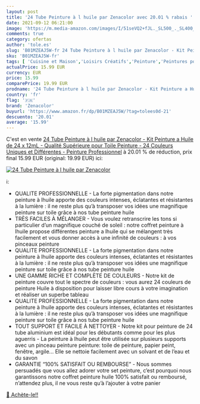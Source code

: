 ```yaml
---
layout: post
title: '24 Tube Peinture à l huile par Zenacolor avec 20.01 % rabais '
date: 2021-09-12 06:21:00
image: 'https://m.media-amazon.com/images/I/51seVQ2+fJL._SL500_._SL400_.jpg'
comments: true
category: ofertas
author: 'tole.es'
slug: 'B01MZEAJ5W-fr 24 Tube Peinture à l huile par Zenacolor - Kit Peinture a...'
sku: 'B01MZEAJ5W-fr'
tags: [ 'Cuisine et Maison','Loisirs Créatifs','Peinture','Peintures pour artiste','zenacolor', ]
actualPrice: 15.99 EUR
currency: EUR
price: 15.99
comparePrice: 19.99 EUR
prodname: '24 Tube Peinture à l huile par Zenacolor - Kit Peinture a Huile de 24 x 12mL - Qualité Supérieure pour Toile Peinture - 24 Couleurs Uniques et Différentes - Peinture Professionnel'
country: 'fr'
flag: '🇫🇷'
brand: 'Zenacolor'
buyurl: 'https://www.amazon.fr/dp/B01MZEAJ5W/?tag=tolees0d-21'
descuento: '20.01'
average: '15.99'
---
```


C'est en vente [24 Tube Peinture à l huile par Zenacolor - Kit Peinture a Huile de 24 x 12mL - Qualité Supérieure pour Toile Peinture - 24 Couleurs Uniques et Différentes - Peinture Professionnel](https://www.amazon.fr/dp/B01MZEAJ5W/?tag=tolees0d-21)  à  20.01 % de réduction, prix final  15.99 EUR (original: 19.99 EUR) ici:

[![24 Tube Peinture à l huile par Zenacolor](https://m.media-amazon.com/images/I/51seVQ2+fJL._SL500_._SL400_.jpg)](https://www.amazon.fr/dp/B01MZEAJ5W/?tag=tolees0d-21)

ℹ️:

- QUALITE PROFESSIONNELLE - La forte pigmentation dans notre peinture à lhuile apporte des couleurs intenses, éclatantes et résistantes à la lumière : il ne reste plus qu’à transposer vos idées une magnifique peinture sur toile grâce à nos tube peinture huile
- TRÈS FACILES À MÉLANGER - Vous voulez retranscrire les tons si particulier d’un magnifique couché de soleil : notre coffret peinture à lhuile propose différentes peinture a lhuile qui se mélangent très facilement et vous donner accès à une infinité de couleurs : à vos pinceaux peinture
- QUALITE PROFESSIONNELLE - La forte pigmentation dans notre peinture à lhuile apporte des couleurs intenses, éclatantes et résistantes à la lumière : il ne reste plus qu’à transposer vos idées une magnifique peinture sur toile grâce à nos tube peinture huile
- UNE GAMME RICHE ET COMPLÈTE DE COULEURS - Notre kit de peinture couvre tout le spectre de couleurs : vous aurez 24 couleurs de peinture Huile à disposition pour laisser libre cours à votre imagination et réaliser un superbe tableau
- QUALITE PROFESSIONNELLE - La forte pigmentation dans notre peinture à lhuile apporte des couleurs intenses, éclatantes et résistantes à la lumière : il ne reste plus qu’à transposer vos idées une magnifique peinture sur toile grâce à nos tube peinture huile
- TOUT SUPPORT ET FACILE À NETTOYER - Notre kit pour peinture de 24 tube aluminium est idéal pour les débutants comme pour les plus aguerris - La peinture à lhuile peut être utilisée sur plusieurs supports avec un pinceau peinture peinture: toile de peinture, papier peint, fenêtre, argile... Elle se nettoie facilement avec un solvant et de l’eau et du savon
- GARANTIE “100% SATISFAIT OU REMBOURSE” - Nous sommes persuadés que vous allez adorer votre set peinture, c’est pourquoi nous garantissons notre coffret peinture huile 100% satisfait ou remboursé, n’attendez plus, il ne vous reste qu’à l’ajouter à votre panier

[🛒 Achète-le!!](https://www.amazon.fr/dp/B01MZEAJ5W/?tag=tolees0d-21)
